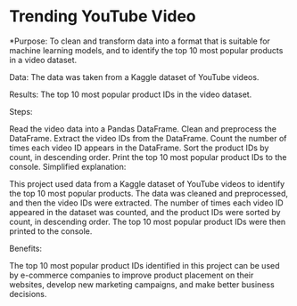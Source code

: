 # Trending YouTube Video

 *Purpose: To clean and transform data into a format that is suitable for machine learning models, and to identify the top 10 most popular products in a video dataset.

Data: The data was taken from a Kaggle dataset of YouTube videos.

Results: The top 10 most popular product IDs in the video dataset.

Steps:

Read the video data into a Pandas DataFrame.
Clean and preprocess the DataFrame.
Extract the video IDs from the DataFrame.
Count the number of times each video ID appears in the DataFrame.
Sort the product IDs by count, in descending order.
Print the top 10 most popular product IDs to the console.
Simplified explanation:

This project used data from a Kaggle dataset of YouTube videos to identify the top 10 most popular products. The data was cleaned and preprocessed, and then the video IDs were extracted. The number of times each video ID appeared in the dataset was counted, and the product IDs were sorted by count, in descending order. The top 10 most popular product IDs were then printed to the console.

Benefits:

The top 10 most popular product IDs identified in this project can be used by e-commerce companies to improve product placement on their websites, develop new marketing campaigns, and make better business decisions.
